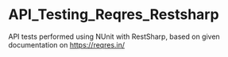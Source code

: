 # API_Testing_Reqres_Restsharp
API tests performed using NUnit with RestSharp, based on given documentation on https://reqres.in/

